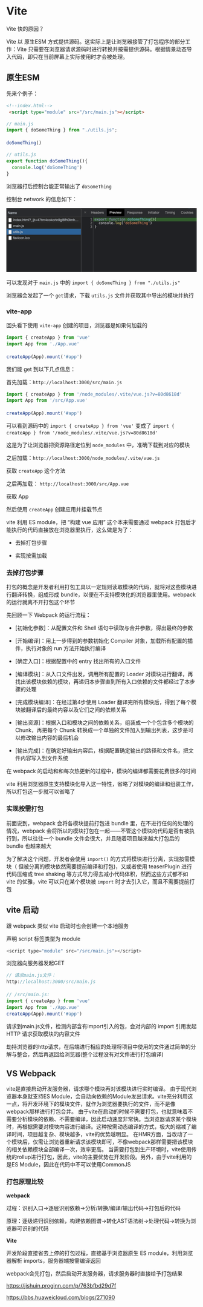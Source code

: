# Vite

Vite 快的原因？

Vite 以 原生ESM 方式提供源码。这实际上是让浏览器接管了打包程序的部分工作：Vite 只需要在浏览器请求源码时进行转换并按需提供源码。根据情景动态导入代码，即只在当前屏幕上实际使用时才会被处理。

## 原生ESM

先来个例子：

```html
<!--index.html-->
 <script type="module" src="/src/main.js"></script>
```
```js
// main.js
import { doSomeThing } from "./utils.js";

doSomeThing()
```
```js
// utils.js
export function doSomeThing(){
  console.log('doSomeThing')
}
```

浏览器打后控制台能正常输出了 `doSomeThing`

控制台 network 的信息如下：

![](./static/esmodule.png)

可以发现对于 `main.js` 中的 `import { doSomeThing } from "./utils.js"`

浏览器会发起了一个 `get`请求，下载 `utils.js` 文件并获取其中导出的模块并执行

### vite-app

回头看下使用 `vite-app` 创建的项目，浏览器是如果何加载的

```js
import { createApp } from 'vue'
import App from './App.vue'

createApp(App).mount('#app')
```

我们能 get 到以下几点信息：

首先加载：`http://localhost:3000/src/main.js`

```js
import { createApp } from '/node_modules/.vite/vue.js?v=80d8618d'
import App from '/src/App.vue'

createApp(App).mount('#app')
```

可以看到源码中的 `import { createApp } from 'vue'` 变成了 `import { createApp } from '/node_modules/.vite/vue.js?v=80d8618d'`

这是为了让浏览器把资源路径定位到 `node_modules` 中，准确下载到对应的模块

之后加载：`http://localhost:3000/node_modules/.vite/vue.js`

获取 `createApp` 这个方法

之后再加载： `http://localhost:3000/src/App.vue`

获取 App

然后使用 `createApp` 创建应用并挂载节点

vite 利用 ES module，把 “构建 vue 应用” 这个本来需要通过 webpack 打包后才能执行的代码直接放在浏览器里执行，这么做是为了：

- 去掉打包步骤

- 实现按需加载

### 去掉打包步骤

打包的概念是开发者利用打包工具以一定规则读取模块的代码，就将对这些模块进行翻译转换，组成形成 bundle，以便在不支持模块化的浏览器里使用。webpack 的运行就离不开打包这个环节

先回顾一下 Webpack 的运行流程：

- [初始化参数]：从配置文件和 Shell 语句中读取与合并参数，得出最终的参数

- [开始编译]：用上一步得到的参数初始化 Compiler 对象，加载所有配置的插件，执行对象的 run 方法开始执行编译

- [确定入口]：根据配置中的 entry 找出所有的入口文件

- [编译模块]：从入口文件出发，调用所有配置的 Loader 对模块进行翻译，再找出该模块依赖的模块，再递归本步骤直到所有入口依赖的文件都经过了本步骤的处理

- [完成模块编译]：在经过第4步使用 Loader 翻译完所有模块后，得到了每个模块被翻译后的最终内容以及它们之间的依赖关系

- [输出资源]：根据入口和模块之间的依赖关系，组装成一个个包含多个模块的 Chunk，再把每个 Chunk 转换成一个单独的文件加入到输出列表，这步是可以修改输出内容的最后机会

- [输出完成]：在确定好输出内容后，根据配置确定输出的路径和文件名，把文件内容写入到文件系统

在 webpack 的启动和和每次热更新的过程中，模块的编译都需要花费很多的时间

vite 利用浏览器原生支持模块化导入这一特性，省略了对模块的编译和组装工作，所以打包这一步就可以省略了

### 实现按需打包

前面说到，webpack 会将各模块提前打包进 bundle 里，在不进行任何的处理的情况，webpack 会将所以的模块打包在一起——不管这个模块的代码是否有被执行到，所以往往一个 bundle 文件会很大，并且随着项目越来越大打包后的 bundle 也越来越大

为了解决这个问题，开发者会使用 `import()` 的方式将模块进行分离，实现按需模块（ 但被分离的模块依然需要提前编译和打包)，又或者使用 teaserPlugin 进行代码压缩或 tree shaking 等方式尽力得去减小代码体积，然而这些方式都不如 vite 的优雅，vite 可以只在某个模块被 `import` 时才去引入它，而且不需要提前打包

## vite 启动

跟 webpack 类似 vite 启动时也会创建一个本地服务

声明 script 标签类型为 module

```js
<script type="module" src="/src/main.js"></script>
```

浏览器向服务器发起GET

```js
// 请求main.js文件：
http://localhost:3000/src/main.js

// /src/main.js:
import { createApp } from 'vue'
import App from './App.vue'
createApp(App).mount('#app')
```

请求到main.js文件，检测内部含有import引入的包，会对内部的 import 引用发起 HTTP 请求获取模块的内容文件

劫持浏览器的http请求，在后端进行相应的处理将项目中使用的文件通过简单的分解与整合，然后再返回给浏览器(整个过程没有对文件进行打包编译)

## VS Webpack

vite是直接启动开发服务器，请求哪个模块再对该模块进行实时编译。
由于现代浏览器本身就支持ES Module，会自动向依赖的Module发出请求。vite充分利用这一点，将开发环境下的模块文件，就作为浏览器要执行的文件，而不是像webpack那样进行打包合并。
由于vite在启动的时候不需要打包，也就意味着不需要分析模块的依赖、不需要编译，因此启动速度非常快。当浏览器请求某个模块时，再根据需要对模块内容进行编译。这种按需动态编译的方式，极大的缩减了编译时间，项目越复杂、模块越多，vite的优势越明显。
在HMR方面，当改动了一个模块后，仅需让浏览器重新请求该模块即可，不像webpack那样需要把该模块的相关依赖模块全部编译一次，效率更高。
当需要打包到生产环境时，vite使用传统的rollup进行打包，因此，vite的主要优势在开发阶段。另外，由于vite利用的是ES Module，因此在代码中不可以使用CommonJS


### 打包原理比较

**webpack**

过程：识别入口->逐层识别依赖->分析/转换/编译/输出代码->打包后的代码

原理：逐级递归识别依赖，构建依赖图谱->转化AST语法树->处理代码->转换为浏览器可识别的代码

**Vite**

开发阶段直接省去上停的打包过程，直接基于浏览器原生 ES module，利用浏览器解析 imports，服务器端按需编译返回

webpack会先打包，然后启动开发服务器，请求服务器时直接给予打包结果

https://jishuin.proginn.com/p/763bfbd29d7f

https://bbs.huaweicloud.com/blogs/271090

